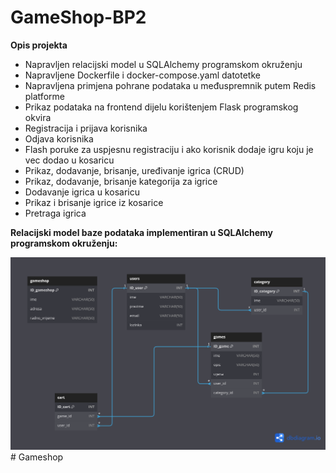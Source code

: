 ﻿# GameShop-BP2

**Opis projekta** 

- Napravljen relacijski model u SQLAlchemy programskom okruženju 
- Napravljene Dockerfile i docker-compose.yaml datotetke
- Napravljena primjena pohrane podataka u međuspremnik putem Redis platforme
- Prikaz podataka na frontend dijelu korištenjem Flask programskog okvira
- Registracija i prijava korisnika
- Odjava korisnika
- Flash poruke za uspjesnu registraciju i ako korisnik dodaje igru koju je vec dodao u kosaricu
- Prikaz, dodavanje, brisanje, uređivanje igrica (CRUD)
- Prikaz, dodavanje, brisanje kategorija za igrice
- Dodavanje igrica u kosaricu
- Prikaz i brisanje igrice iz kosarice
- Pretraga igrica

**Relacijski model baze podataka implementiran u SQLAlchemy programskom okruženju:** 


![GAMESHOP](gameshop.png)
#   G a m e s h o p 
 
 